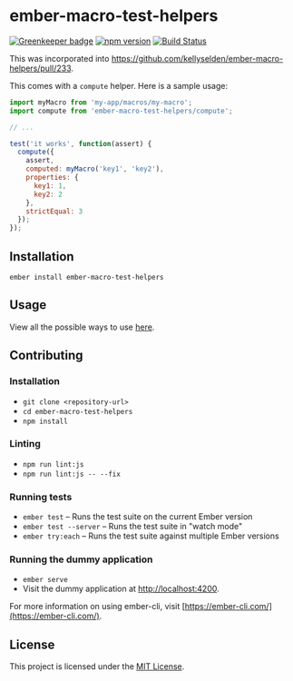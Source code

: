 ember-macro-test-helpers
==============================================================================

[![Greenkeeper badge](https://badges.greenkeeper.io/kellyselden/ember-macro-test-helpers.svg)](https://greenkeeper.io/)
[![npm version](https://badge.fury.io/js/ember-macro-test-helpers.svg)](https://badge.fury.io/js/ember-macro-test-helpers)
[![Build Status](https://travis-ci.org/kellyselden/ember-macro-test-helpers.svg?branch=master)](https://travis-ci.org/kellyselden/ember-macro-test-helpers)

This was incorporated into https://github.com/kellyselden/ember-macro-helpers/pull/233.

This comes with a `compute` helper. Here is a sample usage:

```js
import myMacro from 'my-app/macros/my-macro';
import compute from 'ember-macro-test-helpers/compute';

// ...

test('it works', function(assert) {
  compute({
    assert,
    computed: myMacro('key1', 'key2'),
    properties: {
      key1: 1,
      key2: 2
    },
    strictEqual: 3
  });
});
```

Installation
------------------------------------------------------------------------------

```
ember install ember-macro-test-helpers
```


Usage
------------------------------------------------------------------------------

View all the possible ways to use [here](https://github.com/kellyselden/ember-macro-test-helpers/blob/master/tests/integration/compute-test.js).


Contributing
------------------------------------------------------------------------------

### Installation

* `git clone <repository-url>`
* `cd ember-macro-test-helpers`
* `npm install`

### Linting

* `npm run lint:js`
* `npm run lint:js -- --fix`

### Running tests

* `ember test` – Runs the test suite on the current Ember version
* `ember test --server` – Runs the test suite in "watch mode"
* `ember try:each` – Runs the test suite against multiple Ember versions

### Running the dummy application

* `ember serve`
* Visit the dummy application at [http://localhost:4200](http://localhost:4200).

For more information on using ember-cli, visit [https://ember-cli.com/](https://ember-cli.com/).

License
------------------------------------------------------------------------------

This project is licensed under the [MIT License](LICENSE.md).
